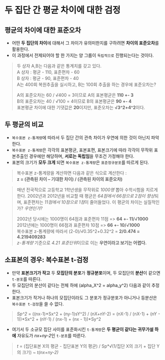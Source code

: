 # 두 집단 간 평균 차이에 대한 검정

## 평균의 차이에 대한 표준오차
* 어떤 **두 집단의 차이**에 대해서 그 차이가 유의미한지를 구하려면 **차이의 표준오차**를 활용한다.
* 이 과정에서 전제되어야 할 한 가지는 양 그룹이 `독립적으로` 진행되는다는 것이다.
> 두 상자 A,B는 다음과 같은 통계치를 갖고 있다.    
> A 상자 : 평균 - 110, 표준편차 - 60    
> B 상자 : 평균 - 90, 표준편차 - 40    
> A는 400회 복원추출을 실시하고, B는 100회 추출을 하는 경우에 표준오차는?    
> 
> A의 표준오차는 60 / √400 = 3이므로 A의 표본평균은 **110 +- 3**    
> B의 표준오차는 40 / √100 = 4이므로 B의 표본평균은 **90 +- 4**    
> 표본평균 차이에 대한 기댓값은 **20**이지만, 표준오차는 **√3^2+4^2**이다. 

## 두 평균의 비교
* `복수표본 z-통계량`에 따라서 두 집단 간의 관측 차이가 우연에 의한 것이 아닌지 파악한다.
* `복수표본 z-통계량`은 각각의 표본평균, 표본표편, 표본크기에 따라 각각이 무작위 표본추출인 경우에만 해당하며, **서로는 독립임**을 무조건 가정해야 한다.
* 표본의 크기가 **모두 크게** 되면 `복수표본 z-통계량`은 `표준정규분포`를 따르게 된다.
> 복수표본 z-통계량을 계산하면 다음과 같은 식으로 계산한다 :   
> **z = (관측된 차이 – 기대한 차이) / (관측된 차이의 표준오차)**    

> 매년 전국적으로 고등학교 1학년생을 무작위로 *1000명* 뽑아 수학시험을 치르게 한다. 
> 2002년과 2012년을 비교할 때 평균은 *64점에서 66점으로 2점이 향상*되며, 표준편차는 *11점에서 10점으로 
> 1점*이 줄어들었다. 이 평균의 차이는 실질적인가? *우연인가?*    
> 
> 2002년 당시에는 1000명이 64점과 표준편차 11점 => **64 +- 11/√1000**    
> 2012년에는 1000명이 66점과 표준편차 10점 => **66 +- 10/√1000**    
> 복수표본 z-통계량에 따라서 (2-0)/√0.35^2+0.32^2 = **2/0.474 = 4.219409283**    
> *z-통계량* 기준으로 *4.21 표준단위*이므로 이는 **우연이라고 보기는 어렵다.**

## 소표본의 경우: 복수표본 t-검정
* 만약 **표본크기가 작고** 두 **모집단의 분포**가 **정규분포**이며, 두 모집단의 **분산**이 같으면 `t-분포`를 따른다.
* 두 모집단의 분산이 같다는 전체 하에 (alpha_X^2 = alpha_y^2) 다음과 같이 추정한다.
* 표본크기가 작거나 하나의 모집단이라도 그 분포가 정규분포가 아니거나 등분산은 `복수표본 t-검정`을 쓸 수 없다.
> *Sp^2* = ((nx-1)*Sx^2 + (ny-1)sY^2) / (nX+nY-2) = (nX-1) / (nX-1) + (nY - 1))*Sx^2 + (nY-1) / (nx-1) + (nx - 1))*Sy^2

* 여기서 두 소규모 집단 사이를 표준화시킨 `t-통계량`은 **두 평균이 같다는 귀무가설 하에** 자유도가 *nx+ny-2*인 `t-분포`를 따른다.
> *t* = (집단표본 X의 평균 - 집단표본 Y의 평균) / Sp*√(1/집단 X의 크기 + 집단 Y의 크기) ~ *t(nx+ny-2)*